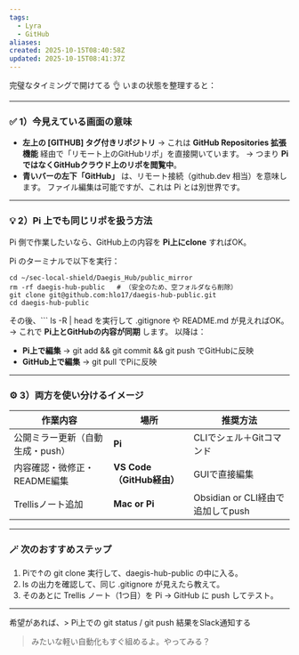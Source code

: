 ```yaml
---
tags:
  - Lyra
  - GitHub
aliases:
created: 2025-10-15T08:40:58Z
updated: 2025-10-15T08:41:37Z
---
```


完璧なタイミングで開けてる 👌
いまの状態を整理すると：

---

### **✅ 1）今見えている画面の意味**

- **左上の [GITHUB] タグ付きリポジトリ** →
    これは **GitHub Repositories 拡張機能** 経由で「リモート上のGitHubリポ」を直接開いています。
    → つまり **PiではなくGitHubクラウド上のリポを閲覧中**。
- **青いバーの左下「GitHub」** は、リモート接続（github.dev 相当）を意味します。
    ファイル編集は可能ですが、これは Pi とは別世界です。

---

### **💡 2）Pi 上でも同じリポを扱う方法**

Pi 側で作業したいなら、GitHub上の内容を **Pi上にclone** すればOK。

Pi のターミナルで以下を実行：

```
cd ~/sec-local-shield/Daegis_Hub/public_mirror
rm -rf daegis-hub-public   # （安全のため、空フォルダなら削除）
git clone git@github.com:hlo17/daegis-hub-public.git
cd daegis-hub-public
```

その後、```
ls -R | head
を実行して .gitignore や README.md が見えればOK。
→ これで **Pi上とGitHubの内容が同期** します。
以降は：
- **Pi上で編集** → git add && git commit && git push でGitHubに反映
- **GitHub上で編集** → git pull でPiに反映

---

### **⚙️ 3）両方を使い分けるイメージ**

|**作業内容**|**場所**|**推奨方法**|
|---|---|---|
|公開ミラー更新（自動生成・push）|**Pi**|CLIでシェル＋Gitコマンド|
|内容確認・微修正・README編集|**VS Code（GitHub経由）**|GUIで直接編集|
|Trellisノート追加|**Mac or Pi**|Obsidian or CLI経由で追加してpush|

---

### **🪄 次のおすすめステップ**

1. Piで↑の git clone 実行して、daegis-hub-public の中に入る。
2. ls の出力を確認して、同じ .gitignore が見えたら教えて。
3. そのあとに Trellis ノート（1つ目）を Pi → GitHub に push してテスト。

---
希望があれば、> Pi上での git status / git push 結果をSlack通知する
> みたいな軽い自動化もすぐ組めるよ。やってみる？
